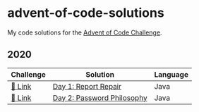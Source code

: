 # advent-of-code-solutions
My code solutions for the [Advent of Code Challenge](https://adventofcode.com/).

## 2020
| Challenge                                     | Solution                                                     | Language  |
|---------------------------------------------- | ------------------------------------------------------------ | --------- |
| [🔗 Link](https://adventofcode.com/2020/day/1) |  [Day 1: Report Repair](<src/_2020/day01/ReportRepair.java>) | Java     |
| [🔗 Link](https://adventofcode.com/2020/day/2) |  [Day 2: Password Philosophy](<src/_2020/day02/PasswordPhilosophy.java>) | Java |


 
